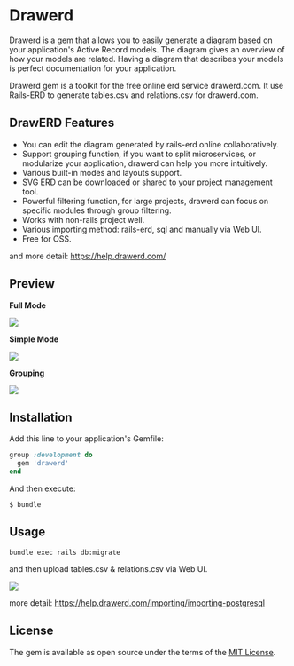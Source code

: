 # Drawerd

Drawerd is a gem that allows you to easily generate a diagram based on your application's Active Record models. The diagram gives an overview of how your models are related. Having a diagram that describes your models is perfect documentation for your application.

Drawerd gem is a toolkit for the free online erd service drawerd.com. It use Rails-ERD to generate tables.csv and relations.csv for drawerd.com.

## DrawERD Features

* You can edit the diagram generated by rails-erd online collaboratively.
* Support grouping function, if you want to split microservices, or modularize your application, drawerd can help you more intuitively. 
* Various built-in modes and layouts support.
* SVG ERD can be downloaded or shared to your project management tool. 
* Powerful filtering function, for large projects, drawerd can focus on specific modules through group filtering. 
* Works with non-rails project well.
* Various importing method: rails-erd, sql and manually via Web UI.
* Free for OSS.

and more detail: https://help.drawerd.com/

## Preview

**Full Mode**

![](https://gblobscdn.gitbook.com/assets%2F-M4KXP_B-JS37AxVENXr%2F-M4a6EP51_FLk8enrbaN%2F-M4a6OFk5jOzgwlY5IsS%2Fimage.png?alt=media&token=e088afb7-15b3-4e46-9ca3-ee0669809107)

**Simple Mode**

![](https://gblobscdn.gitbook.com/assets%2F-M4KXP_B-JS37AxVENXr%2F-M4a6EP51_FLk8enrbaN%2F-M4a6F_hxgSCjxEyWO5m%2Fimage.png?alt=media&token=f079a6ff-695e-495e-88e5-c7e8f754c3c7)

**Grouping**

![](https://gblobscdn.gitbook.com/assets%2F-M4KXP_B-JS37AxVENXr%2F-M4a28LNnRt57s9R2qIZ%2F-M4a2Ys8Wfx6qotgxzS6%2Fimage.png?alt=media&token=fbcc87bc-a082-49d3-8ae3-0008e0e68833)

## Installation

Add this line to your application's Gemfile:

```ruby
group :development do
  gem 'drawerd'
end
```

And then execute:

    $ bundle

## Usage

```
bundle exec rails db:migrate
```

and then upload tables.csv & relations.csv via Web UI.

![](https://gblobscdn.gitbook.com/assets%2F-M4KXP_B-JS37AxVENXr%2F-M56Qp7AVYLvGyO_egoS%2F-M56R8QvRsFmGapFdcZr%2Fimage.png?alt=media&token=c80fed1a-57b1-42bf-aa2f-797c8739c24c)

more detail: https://help.drawerd.com/importing/importing-postgresql

## License

The gem is available as open source under the terms of the [MIT License](https://opensource.org/licenses/MIT).
